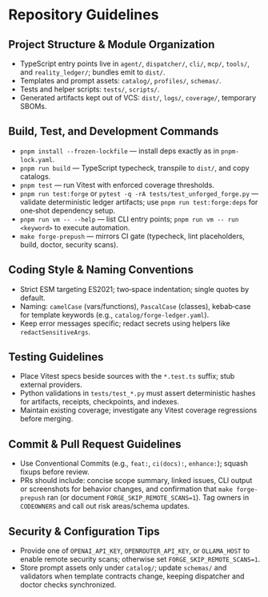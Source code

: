 # Repository Guidelines

## Project Structure & Module Organization

- TypeScript entry points live in `agent/`, `dispatcher/`, `cli/`, `mcp/`, `tools/`, and `reality_ledger/`; bundles emit to `dist/`.
- Templates and prompt assets: `catalog/`, `profiles/`, `schemas/`.
- Tests and helper scripts: `tests/`, `scripts/`.
- Generated artifacts kept out of VCS: `dist/`, `logs/`, `coverage/`, temporary SBOMs.

## Build, Test, and Development Commands

- `pnpm install --frozen-lockfile` — install deps exactly as in `pnpm-lock.yaml`.
- `pnpm run build` — TypeScript typecheck, transpile to `dist/`, and copy catalogs.
- `pnpm test` — run Vitest with enforced coverage thresholds.
- `pnpm run test:forge` or `pytest -q -rA tests/test_unforged_forge.py` — validate deterministic ledger artifacts; use `pnpm run test:forge:deps` for one‑shot dependency setup.
- `pnpm run vm -- --help` — list CLI entry points; `pnpm run vm -- run <keyword>` to execute automation.
- `make forge-prepush` — mirrors CI gate (typecheck, lint placeholders, build, doctor, security scans).

## Coding Style & Naming Conventions

- Strict ESM targeting ES2021; two‑space indentation; single quotes by default.
- Naming: `camelCase` (vars/functions), `PascalCase` (classes), kebab‑case for template keywords (e.g., `catalog/forge-ledger.yaml`).
- Keep error messages specific; redact secrets using helpers like `redactSensitiveArgs`.

## Testing Guidelines

- Place Vitest specs beside sources with the `*.test.ts` suffix; stub external providers.
- Python validations in `tests/test_*.py` must assert deterministic hashes for artifacts, receipts, checkpoints, and indexes.
- Maintain existing coverage; investigate any Vitest coverage regressions before merging.

## Commit & Pull Request Guidelines

- Use Conventional Commits (e.g., `feat:`, `ci(docs):`, `enhance:`); squash fixups before review.
- PRs should include: concise scope summary, linked issues, CLI output or screenshots for behavior changes, and confirmation that `make forge-prepush` ran (or document `FORGE_SKIP_REMOTE_SCANS=1`). Tag owners in `CODEOWNERS` and call out risk areas/schema updates.

## Security & Configuration Tips

- Provide one of `OPENAI_API_KEY`, `OPENROUTER_API_KEY`, or `OLLAMA_HOST` to enable remote security scans; otherwise set `FORGE_SKIP_REMOTE_SCANS=1`.
- Store prompt assets only under `catalog/`; update `schemas/` and validators when template contracts change, keeping dispatcher and doctor checks synchronized.
